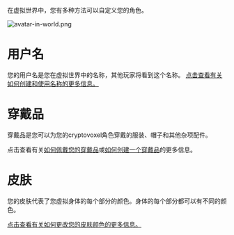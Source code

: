 在虚拟世界中，您有多种方法可以自定义您的角色。

![avatar-in-world.png](https://wiki.cryptovoxels.com/avatar-in-world.png)

# 用户名
您的用户名是您在虚拟世界中的名称，其他玩家将看到这个名称。
[点击查看有关如何创建和使用名称的更多信息。](https://wiki.cryptovoxels.com/Player_customization/Username)

# 穿戴品
穿戴品是您可以为您的cryptovoxel角色穿戴的服装、帽子和其他杂项配件。

点击查看有关[如何佩戴您的穿戴品](https://wiki.cryptovoxels.com/Player_customization/Costume_tab)或[如何创建一个穿戴品](https://wiki.cryptovoxels.com/Player_customization/Create_a_wearable)的更多信息。

# 皮肤
您的皮肤代表了您虚拟身体的每个部分的颜色。身体的每个部分都可以有不同的颜色。

[点击查看有关如何更改您的皮肤颜色的更多信息。](https://wiki.cryptovoxels.com/Player_customization/Avatar_skin)